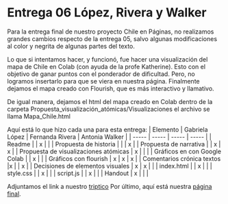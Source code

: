 # Entrega 06 López, Rivera y Walker

Para la entrega final de nuestro proyecto Chile en Páginas, no realizamos grandes cambios respecto de la entrega 05, salvo algunas modificaciones al color y negrita de algunas partes del texto. 

Lo que si intentamos hacer, y funcionó, fue hacer una visualización del mapa de Chile en Colab (con ayuda de la profe Katherine). Esto con el objetivo de ganar puntos con el ponderador de dificultad. Pero, no logramos insertarlo para que se viera en nuestra página. Finalmente dejamos el mapa creado con Flourish, que es más interactivo y llamativo. 

De igual manera, dejamos el html del mapa creado en Colab dentro de la carpeta Propuesta_visualización_atómicas/Visualizaciones el archivo se llama Mapa_Chile.html

Aquí está lo que hizo cada una para esta entrega:
| Elemento | Gabriela López | Fernanda Rivera | Antonia Walker |
| ----- | ----- | ----- | ----- |
| Readme  |   | x |   |
| Propuesta de historia |  |  | x |
| Propuesta de narrativa |  | x  | x |
| Propuesta de visualizaciones atómicas | x |  |  |
| Gráficos en con Google Colab |  | x |  |
| Gráficos con flourish | x | x | x |
| Comentarios crónica textos |x |  | x |
| Decisiones de elementos visuales | x | x |  |
| index.html |  | x |  |
| style.css |  | x |  |
| script.js |  | x |  |
| Handout  | x |   |   |



Adjuntamos el link a nuestro [triptico](https://www.canva.com/design/DAGZANiqIz0/6_2c809HH4sTiqpUY_CM8g/edit)
Por último, aquí está nuestra [página final](https://fariver.github.io/Proyecto-Chile-en-Paginas/). 

